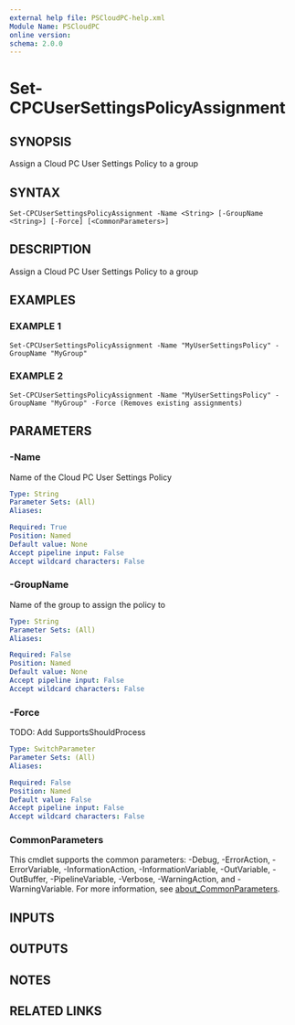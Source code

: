 ```yaml
---
external help file: PSCloudPC-help.xml
Module Name: PSCloudPC
online version:
schema: 2.0.0
---
```


# Set-CPCUserSettingsPolicyAssignment

## SYNOPSIS
Assign a Cloud PC User Settings Policy to a group

## SYNTAX

```
Set-CPCUserSettingsPolicyAssignment -Name <String> [-GroupName <String>] [-Force] [<CommonParameters>]
```

## DESCRIPTION
Assign a Cloud PC User Settings Policy to a group

## EXAMPLES

### EXAMPLE 1
```
Set-CPCUserSettingsPolicyAssignment -Name "MyUserSettingsPolicy" -GroupName "MyGroup"
```

### EXAMPLE 2
```
Set-CPCUserSettingsPolicyAssignment -Name "MyUserSettingsPolicy" -GroupName "MyGroup" -Force (Removes existing assignments)
```

## PARAMETERS

### -Name
Name of the Cloud PC User Settings Policy

```yaml
Type: String
Parameter Sets: (All)
Aliases:

Required: True
Position: Named
Default value: None
Accept pipeline input: False
Accept wildcard characters: False
```

### -GroupName
Name of the group to assign the policy to

```yaml
Type: String
Parameter Sets: (All)
Aliases:

Required: False
Position: Named
Default value: None
Accept pipeline input: False
Accept wildcard characters: False
```

### -Force
TODO: Add SupportsShouldProcess

```yaml
Type: SwitchParameter
Parameter Sets: (All)
Aliases:

Required: False
Position: Named
Default value: False
Accept pipeline input: False
Accept wildcard characters: False
```

### CommonParameters
This cmdlet supports the common parameters: -Debug, -ErrorAction, -ErrorVariable, -InformationAction, -InformationVariable, -OutVariable, -OutBuffer, -PipelineVariable, -Verbose, -WarningAction, and -WarningVariable. For more information, see [about_CommonParameters](http://go.microsoft.com/fwlink/?LinkID=113216).

## INPUTS

## OUTPUTS

## NOTES

## RELATED LINKS
